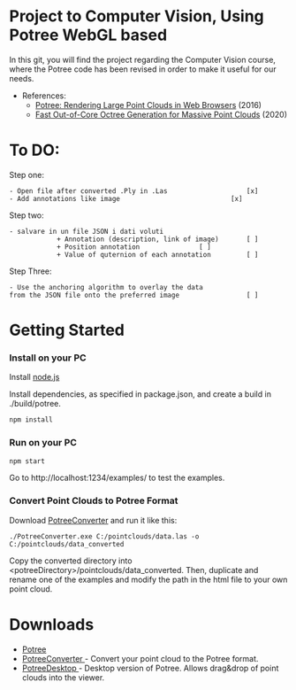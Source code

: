 

# Project to Computer Vision, Using Potree WebGL based

In this git, you will find the project regarding the Computer Vision course, where the Potree code has been revised in order to make it useful for our needs.

* References: 
    * [Potree: Rendering Large Point Clouds in Web Browsers](https://www.cg.tuwien.ac.at/research/publications/2016/SCHUETZ-2016-POT/SCHUETZ-2016-POT-thesis.pdf) (2016)
    * [Fast Out-of-Core Octree Generation for Massive Point Clouds](https://www.cg.tuwien.ac.at/research/publications/2020/SCHUETZ-2020-MPC/) (2020)
    
# To DO:

Step one:
	
	- Open file after converted .Ply in .Las					[x]
	- Add annotations like image							[x]

Step two:
	
	- salvare in un file JSON i dati voluti 
				+ Annotation (description, link of image)		[ ]
				+ Position annotation				[ ]
				+ Value of quternion of each annotation			[ ]

Step Three:
	
	- Use the anchoring algorithm to overlay the data 
	from the JSON file onto the preferred image					[ ]
	
# Getting Started

### Install on your PC

Install [node.js](http://nodejs.org/)

Install dependencies, as specified in package.json, and create a build in ./build/potree.

```bash
npm install
```

### Run on your PC
```bash
npm start
```

Go to http://localhost:1234/examples/ to test the examples.

### Convert Point Clouds to Potree Format

Download [PotreeConverter](https://github.com/potree/PotreeConverter) and run it like this:

    ./PotreeConverter.exe C:/pointclouds/data.las -o C:/pointclouds/data_converted

Copy the converted directory into &lt;potreeDirectory&gt;/pointclouds/data_converted. Then, duplicate and rename one of the examples and modify the path in the html file to your own point cloud.

# Downloads

* [Potree](https://github.com/potree/potree/releases)
* [PotreeConverter ](https://github.com/potree/PotreeConverter/releases) - Convert your point cloud to the Potree format.
* [PotreeDesktop ](https://github.com/potree/PotreeDesktop/releases) - Desktop version of Potree. Allows drag&drop of point clouds into the viewer.

